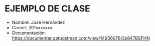 # EJEMPLO DE CLASE

- Nombre: José Hernández
- Carnet: 201xxxxxxx
- Documentación: https://documenter.getpostman.com/view/14956076/2s847BSFHN